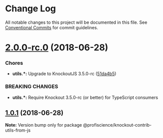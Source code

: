# Change Log

All notable changes to this project will be documented in this file.
See [Conventional Commits](https://conventionalcommits.org) for commit guidelines.

<a name="2.0.0-rc.0"></a>
# [2.0.0-rc.0](https://github.com/Profiscience/knockout-contrib/compare/@profiscience/knockout-contrib-utils-from-js@1.0.1...@profiscience/knockout-contrib-utils-from-js@2.0.0-rc.0) (2018-06-28)


### Chores

* **utils.*:** Upgrade to KnockoutJS 3.5.0-rc ([51da4b5](https://github.com/Profiscience/knockout-contrib/commit/51da4b5))


### BREAKING CHANGES

* **utils.*:** Require Knockout 3.5.0-rc (or better) for TypeScript consumers




<a name="1.0.1"></a>
## [1.0.1](https://github.com/Profiscience/knockout-contrib/compare/@profiscience/knockout-contrib-utils-from-js@1.0.0-alpha.9...@profiscience/knockout-contrib-utils-from-js@1.0.1) (2018-06-28)




**Note:** Version bump only for package @profiscience/knockout-contrib-utils-from-js
